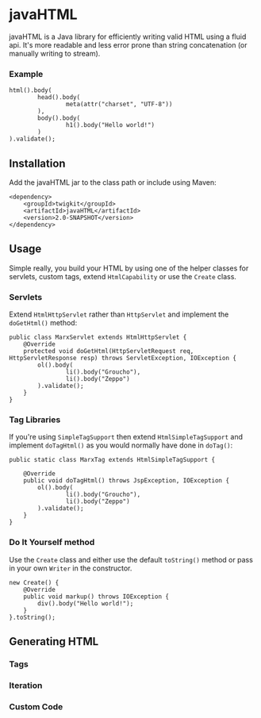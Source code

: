 # javaHTML
javaHTML is a Java library for efficiently writing valid HTML using a fluid api. It's more readable and less error prone than string concatenation (or manually writing to stream).

### Example

	html().body(
	        head().body(
	                meta(attr("charset", "UTF-8"))
	        ),
	        body().body(
	                h1().body("Hello world!")
	        )
	).validate();
	
## Installation
Add the javaHTML jar to the class path or include using Maven:

	<dependency>
		<groupId>twigkit</groupId>
	    <artifactId>javaHTML</artifactId>
	    <version>2.0-SNAPSHOT</version>
	</dependency>

## Usage
Simple really, you build your HTML by using one of the helper classes for servlets, custom tags, extend `HtmlCapability` or use the `Create` class.
	
### Servlets
Extend `HtmlHttpServlet` rather than `HttpServlet` and implement the `doGetHtml()` method:
	
	public class MarxServlet extends HtmlHttpServlet {
	    @Override
	    protected void doGetHtml(HttpServletRequest req, HttpServletResponse resp) throws ServletException, IOException {
	        ol().body(
	                li().body("Groucho"),
	                li().body("Zeppo")
	        ).validate();
	    }
	}

### Tag Libraries
If you're using `SimpleTagSupport` then extend `HtmlSimpleTagSupport` and implement `doTagHtml()` as you would normally have done in `doTag()`:

	public static class MarxTag extends HtmlSimpleTagSupport {

	    @Override
	    public void doTagHtml() throws JspException, IOException {
	        ol().body(
	                li().body("Groucho"),
	                li().body("Zeppo")
	        ).validate();
	    }
	}
	
### Do It Yourself method
Use the `Create` class and either use the default `toString()` method or pass in your own `Writer` in the constructor.

	new Create() {
    	@Override
	    public void markup() throws IOException {
        	div().body("Hello world!");
    	}
	}.toString();
	
## Generating HTML

### Tags

### Iteration

### Custom Code